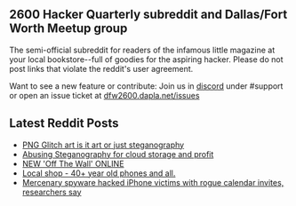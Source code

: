 ## 2600 Hacker Quarterly subreddit and Dallas/Fort Worth Meetup group
The semi-official subreddit for readers of the infamous little magazine at your local bookstore--full of goodies for the aspiring hacker. Please do not post links that violate the reddit's user agreement.

Want to see a new feature or contribute: 
Join us in [discord](https://dfw2600.dapla.net/chat) under #support or open an issue ticket at [dfw2600.dapla.net/issues](https://dfw2600.dapla.net/issues)

## Latest Reddit Posts
<!-- BLOG-POST-LIST:START -->
- [PNG Glitch art is it art or just steganography](https://www.reddit.com/r/2600/comments/12jyhul/png_glitch_art_is_it_art_or_just_steganography/)
- [Abusing Steganography for cloud storage and profit](https://www.reddit.com/r/2600/comments/12j64iz/abusing_steganography_for_cloud_storage_and_profit/)
- [NEW 'Off The Wall' ONLINE](https://2600.com/wall/11-04-2023)
- [Local shop - 40+ year old phones and all.](https://www.reddit.com/r/2600/comments/12it1vi/local_shop_40_year_old_phones_and_all/)
- [Mercenary spyware hacked iPhone victims with rogue calendar invites, researchers say](https://www.reddit.com/r/2600/comments/12ir7xd/mercenary_spyware_hacked_iphone_victims_with/)
<!-- BLOG-POST-LIST:END -->
